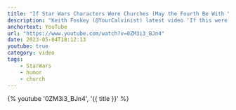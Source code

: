 ```yaml
---
title: "If Star Wars Characters Were Churches (May the Fourth Be With You!)"
description: "Keith Foskey (@YourCalvinist) latest video 'If this were churches' series for Star Wars Day!"
anchortext: YouTube
url: "https://www.youtube.com/watch?v=0ZM3i3_BJn4"
date: 2023-05-04T18:12:13
youtube: true
category: video
tags:
    - StarWars
    - humor
    - church
---
```


{% youtube '0ZM3i3_BJn4', '{{ title }}' %}